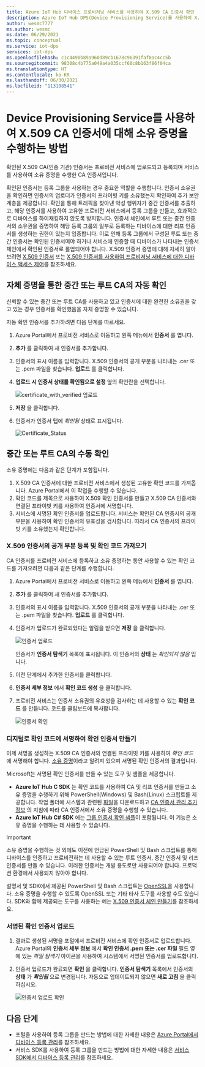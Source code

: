 ```yaml
---
title: Azure IoT Hub 디바이스 프로비저닝 서비스를 사용하여 X.509 CA 인증서 확인
description: Azure IoT Hub DPS(Device Provisioning Service)를 사용하여 X.509 CA 인증서에 대해 소유 증명을 수행하는 방법
author: wesmc7777
ms.author: wesmc
ms.date: 06/29/2021
ms.topic: conceptual
ms.service: iot-dps
services: iot-dps
ms.openlocfilehash: c1c4490b89a960d89cb1678c96391faf0ac4cc5b
ms.sourcegitcommit: 98308c4b775a049a4a035ccf60c8b163f86f04ca
ms.translationtype: HT
ms.contentlocale: ko-KR
ms.lasthandoff: 06/30/2021
ms.locfileid: "113108541"
---
```

# <a name="how-to-do-proof-of-possession-for-x509-ca-certificates-with-your-device-provisioning-service"></a>Device Provisioning Service를 사용하여 X.509 CA 인증서에 대해 소유 증명을 수행하는 방법

확인된 X.509 CA(인증 기관) 인증서는 프로비전 서비스에 업로드되고 등록되며 서비스를 사용하여 소유 증명을 수행한 CA 인증서입니다. 

확인된 인증서는 등록 그룹을 사용하는 경우 중요한 역할을 수행합니다. 인증서 소유권을 확인하면 인증서의 업로더가 인증서의 프라이빗 키를 소유했는지 확인하여 추가 보안 계층을 제공합니다. 확인을 통해 트래픽을 찾아낸 악성 행위자가 중간 인증서를 추출하고, 해당 인증서를 사용하여 고유한 프로비전 서비스에서 등록 그룹을 만들고, 효과적으로 디바이스를 하이재킹하지 않도록 방지합니다. 인증서 체인에서 루트 또는 중간 인증서의 소유권을 증명하여 해당 등록 그룹의 일부로 등록하는 디바이스에 대한 리프 인증서를 생성하는 권한이 있는지 입증합니다. 이로 인해 등록 그룹에서 구성된 루트 또는 중간 인증서는 확인된 인증서여야 하거나 서비스에 인증할 때 디바이스가 나타내는 인증서 체인에서 확인된 인증서로 롤업되어야 합니다. X.509 인증서 증명에 대해 자세히 알아보려면 [X.509 인증서](concepts-x509-attestation.md) 또는 [X.509 인증서를 사용하여 프로비저닝 서비스에 대한 디바이스 액세스 제어](concepts-x509-attestation.md#controlling-device-access-to-the-provisioning-service-with-x509-certificates)를 참조하세요.

## <a name="automatic-verification-of-intermediate-or-root-ca-through-self-attestation"></a>자체 증명을 통한 중간 또는 루트 CA의 자동 확인
신뢰할 수 있는 중간 또는 루트 CA를 사용하고 있고 인증서에 대한 완전한 소유권을 갖고 있는 경우 인증서를 확인했음을 자체 증명할 수 있습니다.

자동 확인 인증서를 추가하려면 다음 단계를 따르세요.

1. Azure Portal에서 프로비전 서비스로 이동하고 왼쪽 메뉴에서 **인증서** 를 엽니다. 
2. **추가** 를 클릭하여 새 인증서를 추가합니다.
3. 인증서의 표시 이름을 입력합니다. X.509 인증서의 공개 부분을 나타내는 .cer 또는 .pem 파일을 찾습니다. **업로드** 를 클릭합니다.
4. **업로드 시 인증서 상태를 확인됨으로 설정** 옆의 확인란을 선택합니다.

    ![certificate_with_verified 업로드](./media/how-to-verify-certificates/add-certificate-with-verified.png)

1. **저장** 을 클릭합니다.
1. 인증서가 인증서 탭에 *확인됨* 상태로 표시됩니다.
  
    ![Certificate_Status](./media/how-to-verify-certificates/certificate-status.png)

## <a name="manual-verification-of-intermediate-or-root-ca"></a>중간 또는 루트 CA의 수동 확인

소유 증명에는 다음과 같은 단계가 포함됩니다.
1. X.509 CA 인증서에 대한 프로비전 서비스에서 생성된 고유한 확인 코드를 가져옵니다. Azure Portal에서 이 작업을 수행할 수 있습니다.
2. 확인 코드를 제목으로 사용하여 X.509 확인 인증서를 만들고 X.509 CA 인증서와 연결된 프라이빗 키를 사용하여 인증서에 서명합니다.
3. 서비스에 서명된 확인 인증서를 업로드합니다. 서비스는 확인된 CA 인증서의 공개 부분을 사용하여 확인 인증서의 유효성을 검사합니다. 따라서 CA 인증서의 프라이빗 키를 소유했는지 확인합니다.


### <a name="register-the-public-part-of-an-x509-certificate-and-get-a-verification-code"></a>X.509 인증서의 공개 부분 등록 및 확인 코드 가져오기

CA 인증서를 프로비전 서비스에 등록하고 소유 증명하는 동안 사용할 수 있는 확인 코드를 가져오려면 다음과 같은 단계를 수행합니다. 

1. Azure Portal에서 프로비전 서비스로 이동하고 왼쪽 메뉴에서 **인증서** 를 엽니다. 
2. **추가** 를 클릭하여 새 인증서를 추가합니다.
3. 인증서의 표시 이름을 입력합니다. X.509 인증서의 공개 부분을 나타내는 .cer 또는 .pem 파일을 찾습니다. **업로드** 를 클릭합니다.
4. 인증서가 업로드가 완료되었다는 알림을 받으면 **저장** 을 클릭합니다.

    ![인증서 업로드](./media/how-to-verify-certificates/add-new-cert.png)  

   인증서가 **인증서 탐색기** 목록에 표시됩니다. 이 인증서의 **상태** 는 *확인되지 않음* 입니다.

5. 이전 단계에서 추가한 인증서를 클릭합니다.

6. **인증서 세부 정보** 에서 **확인 코드 생성** 을 클릭합니다.

7. 프로비전 서비스는 인증서 소유권의 유효성을 검사하는 데 사용할 수 있는 **확인 코드** 를 만듭니다. 코드를 클립보드에 복사합니다. 

   ![인증서 확인](./media/how-to-verify-certificates/verify-cert.png)  

### <a name="digitally-sign-the-verification-code-to-create-a-verification-certificate"></a>디지털로 확인 코드에 서명하여 확인 인증서 만들기

이제 서명을 생성하는 X.509 CA 인증서와 연결된 프라이빗 키를 사용하여 *확인 코드* 에 서명해야 합니다. [소유 증명](https://tools.ietf.org/html/rfc5280#section-3.1)이라고 알려져 있으며 서명된 확인 인증서의 결과입니다.

Microsoft는 서명된 확인 인증서를 만들 수 있는 도구 및 샘플을 제공합니다. 

- **Azure IoT Hub C SDK** 는 확인 코드를 사용하여 CA 및 리프 인증서를 만들고 소유 증명을 수행하기 위해 PowerShell(Windows) 및 Bash(Linux) 스크립트를 제공합니다. 작업 폴더에 시스템과 관련된 [파일](https://github.com/Azure/azure-iot-sdk-c/tree/master/tools/CACertificates)을 다운로드하고 [CA 인증서 관리 추가 정보](https://github.com/Azure/azure-iot-sdk-c/blob/master/tools/CACertificates/CACertificateOverview.md) 의 지침에 따라 CA 인증서에서 소유 증명을 수행할 수 있습니다. 
- **Azure IoT Hub C# SDK** 에는 [그룹 인증서 확인 샘플](https://github.com/Azure-Samples/azure-iot-samples-csharp/tree/master/provisioning/Samples/service/GroupCertificateVerificationSample)이 포함됩니다. 이 기능은 소유 증명을 수행하는 데 사용할 수 있습니다.
 
> [!IMPORTANT]
> 소유 증명을 수행하는 것 외에도 이전에 언급된 PowerShell 및 Bash 스크립트를 통해 디바이스를 인증하고 프로비전하는 데 사용할 수 있는 루트 인증서, 중간 인증서 및 리프 인증서를 만들 수 있습니다. 이러한 인증서는 개발 용도로만 사용되어야 합니다. 프로덕션 환경에서 사용되지 않아야 합니다. 

설명서 및 SDK에서 제공된 PowerShell 및 Bash 스크립트는 [OpenSSL](https://www.openssl.org/)을 사용합니다. 소유 증명을 수행할 수 있도록 OpenSSL 또는 기타 타사 도구를 사용할 수도 있습니다. SDK와 함께 제공되는 도구를 사용하는 예는 [X.509 인증서 체인 만들기](tutorial-custom-hsm-enrollment-group-x509.md#create-an-x509-certificate-chain)를 참조하세요. 


### <a name="upload-the-signed-verification-certificate"></a>서명된 확인 인증서 업로드

1. 결과로 생성된 서명을 포털에서 프로비전 서비스에 확인 인증서로 업로드합니다. Azure Portal의 **인증서 세부 정보** 에서 **확인 인증서 .pem 또는 .cer 파일** 필드 옆에 있는 _파일 탐색기_ 아이콘을 사용하여 시스템에서 서명된 인증서를 업로드합니다.

2. 인증서 업로드가 완료되면 **확인** 을 클릭합니다. **인증서 탐색기** 목록에서 인증서의 **상태** 가 **_확인됨_** 으로 변경됩니다. 자동으로 업데이트되지 않으면 **새로 고침** 을 클릭하십시오.

   ![인증서 업로드 확인](./media/how-to-verify-certificates/upload-cert-verification.png)  

## <a name="next-steps"></a>다음 단계

- 포털을 사용하여 등록 그룹을 만드는 방법에 대한 자세한 내용은 [Azure Portal에서 디바이스 등록 관리](how-to-manage-enrollments.md)를 참조하세요.
- 서비스 SDK를 사용하여 등록 그룹을 만드는 방법에 대한 자세한 내용은 [서비스 SDK에서 디바이스 등록 관리](./quick-enroll-device-x509-java.md)를 참조하세요.
